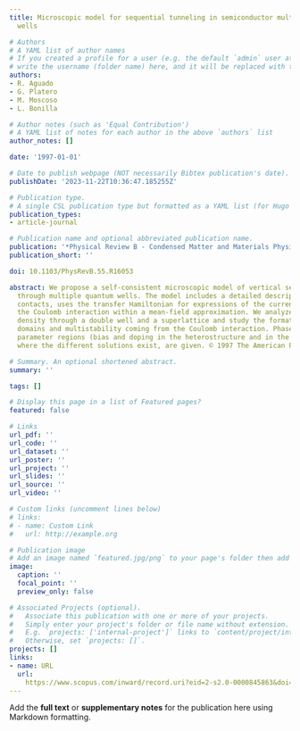 ```yaml
---
title: Microscopic model for sequential tunneling in semiconductor multiple quantum
  wells

# Authors
# A YAML list of author names
# If you created a profile for a user (e.g. the default `admin` user at `content/authors/admin/`), 
# write the username (folder name) here, and it will be replaced with their full name and linked to their profile.
authors:
- R. Aguado
- G. Platero
- M. Moscoso
- L. Bonilla

# Author notes (such as 'Equal Contribution')
# A YAML list of notes for each author in the above `authors` list
author_notes: []

date: '1997-01-01'

# Date to publish webpage (NOT necessarily Bibtex publication's date).
publishDate: '2023-11-22T10:36:47.185255Z'

# Publication type.
# A single CSL publication type but formatted as a YAML list (for Hugo requirements).
publication_types:
- article-journal

# Publication name and optional abbreviated publication name.
publication: '*Physical Review B - Condensed Matter and Materials Physics*'
publication_short: ''

doi: 10.1103/PhysRevB.55.R16053

abstract: We propose a self-consistent microscopic model of vertical sequential tunneling
  through multiple quantum wells. The model includes a detailed description of the
  contacts, uses the transfer Hamiltonian for expressions of the current and it treats
  the Coulomb interaction within a mean-field approximation. We analyze the current
  density through a double well and a superlattice and study the formation of electric-field
  domains and multistability coming from the Coulomb interaction. Phase diagrams of
  parameter regions (bias and doping in the heterostructure and in the contacts, etc.ldots),
  where the different solutions exist, are given. © 1997 The American Physical Society.

# Summary. An optional shortened abstract.
summary: ''

tags: []

# Display this page in a list of Featured pages?
featured: false

# Links
url_pdf: ''
url_code: ''
url_dataset: ''
url_poster: ''
url_project: ''
url_slides: ''
url_source: ''
url_video: ''

# Custom links (uncomment lines below)
# links:
# - name: Custom Link
#   url: http://example.org

# Publication image
# Add an image named `featured.jpg/png` to your page's folder then add a caption below.
image:
  caption: ''
  focal_point: ''
  preview_only: false

# Associated Projects (optional).
#   Associate this publication with one or more of your projects.
#   Simply enter your project's folder or file name without extension.
#   E.g. `projects: ['internal-project']` links to `content/project/internal-project/index.md`.
#   Otherwise, set `projects: []`.
projects: []
links:
- name: URL
  url: 
    https://www.scopus.com/inward/record.uri?eid=2-s2.0-0000845863&doi=10.1103%2fPhysRevB.55.R16053&partnerID=40&md5=9afab4d981f3e290652b71a4ff3d1bec
---
```


Add the **full text** or **supplementary notes** for the publication here using Markdown formatting.
